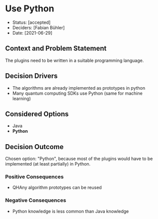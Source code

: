 # Use Python

* Status: [accepted]
* Deciders: [Fabian Bühler]
* Date: [2021-06-29]

## Context and Problem Statement

The plugins need to be written in a suitable programming language.

## Decision Drivers

* The algorithms are already implemented as prototypes in python
* Many quantum computing SDKs use Python (same for machine learning)

## Considered Options

* Java
* **Python**

## Decision Outcome

Chosen option: "Python", because most of the plugins would have to be implemented (at least partially) in Python.

### Positive Consequences

* QHAny algorithm prototypes can be reused

### Negative Consequences

* Python knowledge is less common than Java knowledge

<!-- markdownlint-disable-file MD013 -->
